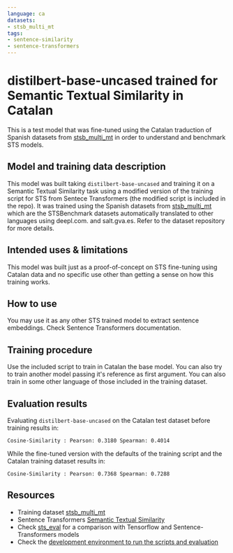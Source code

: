 ```yaml
---
language: ca
datasets:
- stsb_multi_mt
tags:
- sentence-similarity
- sentence-transformers
---
```

# distilbert-base-uncased trained for Semantic Textual Similarity in Catalan

This is a test model that was fine-tuned using the Catalan traduction of Spanish datasets from [stsb_multi_mt](https://huggingface.co/datasets/stsb_multi_mt) in order to understand and benchmark STS models.

## Model and training data description

This model was built taking `distilbert-base-uncased` and training it on a Semantic Textual Similarity task using a modified version of the training script for STS from Sentece Transformers (the modified script is included in the repo). It was trained using the Spanish datasets from [stsb_multi_mt](https://huggingface.co/datasets/stsb_multi_mt) which are the STSBenchmark datasets automatically translated to other languages using deepl.com. and salt.gva.es. Refer to the dataset repository for more details.

## Intended uses & limitations

This model was built just as a proof-of-concept on STS fine-tuning using Catalan data and no specific use other than getting a sense on how this training works.

## How to use

You may use it as any other STS trained model to extract sentence embeddings. Check Sentence Transformers documentation. 

## Training procedure

Use the included script to train in Catalan the base model. You can also try to train another model passing it's reference as first argument. You can also train in some other language of those included in the training dataset.

## Evaluation results

Evaluating `distilbert-base-uncased` on the Catalan test dataset before training results in:

```
Cosine-Similarity :	Pearson: 0.3180	Spearman: 0.4014
```

While the fine-tuned version with the defaults of the training script and the Catalan training dataset results in:

```
Cosine-Similarity :	Pearson: 0.7368	Spearman: 0.7288
```

## Resources

- Training dataset [stsb_multi_mt](https://huggingface.co/datasets/stsb_multi_mt)
- Sentence Transformers [Semantic Textual Similarity](https://www.sbert.net/examples/training/sts/README.html)
- Check [sts_eval](https://github.com/eduardofv/sts_eval) for a comparison with Tensorflow and Sentence-Transformers models
- Check the [development environment to run the scripts and evaluation](https://github.com/eduardofv/ai-denv)